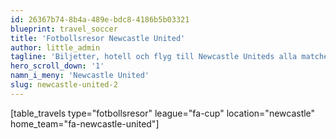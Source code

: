 ```yaml
---
id: 26367b74-8b4a-489e-bdc8-4186b5b03321
blueprint: travel_soccer
title: 'Fotbollsresor Newcastle United'
author: little_admin
tagline: 'Biljetter, hotell och flyg till Newcastle Uniteds alla matcher i FA Cup'
hero_scroll_down: '1'
namn_i_meny: 'Newcastle United'
slug: newcastle-united-2
---
```

<p>[table_travels type="fotbollsresor" league="fa-cup" location="newcastle" home_team="fa-newcastle-united"]</p>
